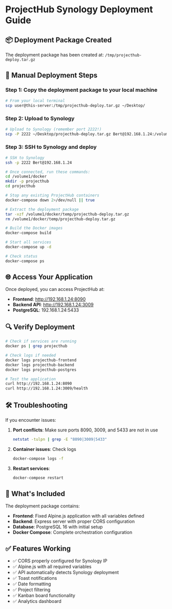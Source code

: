 # ProjectHub Synology Deployment Guide

## 📦 Deployment Package Created

The deployment package has been created at: `/tmp/projecthub-deploy.tar.gz`

## 🚀 Manual Deployment Steps

### Step 1: Copy the deployment package to your local machine
```bash
# From your local terminal
scp user@this-server:/tmp/projecthub-deploy.tar.gz ~/Desktop/
```

### Step 2: Upload to Synology
```bash
# Upload to Synology (remember port 2222!)
scp -P 2222 ~/Desktop/projecthub-deploy.tar.gz Bert@192.168.1.24:/volume1/docker/temp/
```

### Step 3: SSH to Synology and deploy
```bash
# SSH to Synology
ssh -p 2222 Bert@192.168.1.24

# Once connected, run these commands:
cd /volume1/docker
mkdir -p projecthub
cd projecthub

# Stop any existing ProjectHub containers
docker-compose down 2>/dev/null || true

# Extract the deployment package
tar -xzf /volume1/docker/temp/projecthub-deploy.tar.gz
rm /volume1/docker/temp/projecthub-deploy.tar.gz

# Build the Docker images
docker-compose build

# Start all services
docker-compose up -d

# Check status
docker-compose ps
```

## 🌐 Access Your Application

Once deployed, you can access ProjectHub at:

- **Frontend**: http://192.168.1.24:8090
- **Backend API**: http://192.168.1.24:3009
- **PostgreSQL**: 192.168.1.24:5433

## 🔍 Verify Deployment

```bash
# Check if services are running
docker ps | grep projecthub

# Check logs if needed
docker logs projecthub-frontend
docker logs projecthub-backend
docker logs projecthub-postgres

# Test the application
curl http://192.168.1.24:8090
curl http://192.168.1.24:3009/health
```

## 🛠️ Troubleshooting

If you encounter issues:

1. **Port conflicts**: Make sure ports 8090, 3009, and 5433 are not in use
   ```bash
   netstat -tulpn | grep -E "8090|3009|5433"
   ```

2. **Container issues**: Check logs
   ```bash
   docker-compose logs -f
   ```

3. **Restart services**:
   ```bash
   docker-compose restart
   ```

## 📝 What's Included

The deployment package contains:
- **Frontend**: Fixed Alpine.js application with all variables defined
- **Backend**: Express server with proper CORS configuration
- **Database**: PostgreSQL 16 with initial setup
- **Docker Compose**: Complete orchestration configuration

## ✅ Features Working

- ✅ CORS properly configured for Synology IP
- ✅ Alpine.js with all required variables
- ✅ API automatically detects Synology deployment
- ✅ Toast notifications
- ✅ Date formatting
- ✅ Project filtering
- ✅ Kanban board functionality
- ✅ Analytics dashboard